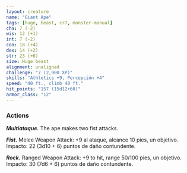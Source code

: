 ```yaml
---
layout: creature
name: "Giant Ape"
tags: [huge, beast, cr7, monster-manual]
cha: 7 (-2)
wis: 12 (+1)
int: 7 (-2)
con: 18 (+4)
dex: 14 (+2)
str: 23 (+6)
size: Huge beast
alignment: unaligned
challenge: "7 (2,900 XP)"
skills: "Athletics +9, Percepción +4"
speed: "40 ft., climb 40 ft."
hit_points: "157 (15d12+60)"
armor_class: "12"
---
```


### Actions

***Multiataque.*** The ape makes two fist attacks.

***Fist.*** Melee Weapon Attack: +9 al ataque, alcance 10 pies, un objetivo. Impacto: 22 (3d10 + 6) puntos de daño contundente.

***Rock.*** Ranged Weapon Attack: +9 to hit, range 50/100 pies, un objetivo. Impacto: 30 (7d6 + 6) puntos de daño contundente.